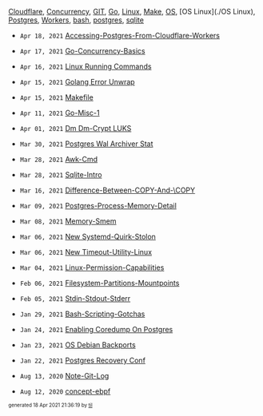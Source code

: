 [Cloudflare](./Cloudflare), [Concurrency](./Concurrency), [GIT](./GIT), [Go](./Go), [Linux](./Linux), [Make](./Make), [OS](./OS), [OS Linux](./OS Linux), [Postgres](./Postgres), [Workers](./Workers), [bash](./bash), [postgres](./postgres), [sqlite](./sqlite)

* <code>Apr 18, 2021</code> [Accessing-Postgres-From-Cloudflare-Workers](2021-04-18T20-44-40-accessing-postgres-from-cloudflare-workers.md)
* <code>Apr 17, 2021</code> [Go-Concurrency-Basics](2021-04-17T09-07-11-go-concurrency-basics.md)
* <code>Apr 16, 2021</code> [Linux Running Commands](2021-04-16T17-11-30-linux-running-commands.md)
* <code>Apr 15, 2021</code> [Golang Error Unwrap](2021-04-15T20-03-55-golang-error-unwrap.md)
* <code>Apr 15, 2021</code> [Makefile](2021-04-15T10-02-48-makefile.md)
* <code>Apr 11, 2021</code> [Go-Misc-1](2021-04-11T21-06-05-go-misc-1.md)
* <code>Apr 01, 2021</code> [Dm Dm-Crypt LUKS](2021-04-01T10-13-55-dm-dm-crypt-luks.md)

* <code>Mar 30, 2021</code> [Postgres Wal Archiver Stat](2021-03-30T17-12-45-postgres-wal-archiver-stat.md)
* <code>Mar 28, 2021</code> [Awk-Cmd](2021-03-28T15-55-03-awk-cmd.md)
* <code>Mar 28, 2021</code> [Sqlite-Intro](2021-03-28T09-12-38-sqlite-intro.md)
* <code>Mar 16, 2021</code> [Difference-Between-COPY-And-\COPY](2021-03-16T22-01-30-difference-between-copy-and-copy.md)
* <code>Mar 09, 2021</code> [Postgres-Process-Memory-Detail](2021-03-09T23-05-38-postgres-process-memory-detail.md)
* <code>Mar 08, 2021</code> [Memory-Smem](2021-03-08T23-13-52-memory-smem.md)
* <code>Mar 06, 2021</code> [New Systemd-Quirk-Stolon](2021-03-06T01-29-30-new-systemd-quirk-stolon.md)
* <code>Mar 06, 2021</code> [New Timeout-Utility-Linux](2021-03-06T01-02-42-new-timeout-utility-linux.md)
* <code>Mar 04, 2021</code> [Linux-Permission-Capabilities](2021-03-04T18-14-43-linux-permission-capabilities.md)

* <code>Feb 06, 2021</code> [Filesystem-Partitions-Mountpoints](2021-02-06T09-45-11-filesystem-partitions-mountpoints.md)
* <code>Feb 05, 2021</code> [Stdin-Stdout-Stderr](2021-02-05T21-08-33-stdin-stdout-stderr.md)

* <code>Jan 29, 2021</code> [Bash-Scripting-Gotchas](2021-01-29T20-27-11-bash-scripting-gotchas.md)
* <code>Jan 24, 2021</code> [Enabling Coredump On Postgres](2021-01-24T23-13-37-enabling-coredump-on-postgres.md)
* <code>Jan 23, 2021</code> [OS Debian Backports](2021-01-23T19-23-55-os-debian-backports.md)
* <code>Jan 22, 2021</code> [Postgres Recovery Conf](2021-01-22T16-59-56-postgres-recovery-conf.md)

* <code>Aug 13, 2020</code> [Note-Git-Log](2020-08-13T14-39-44-note-git-log.md)
* <code>Aug 12, 2020</code> [concept-ebpf](2020-08-12T18-53-32-concept-ebpf.md)


<sup><sub>generated 18 Apr 2021 21:36:19 by <a href='https://github.com/senorprogrammer/til'>til</a></sub></sup>

